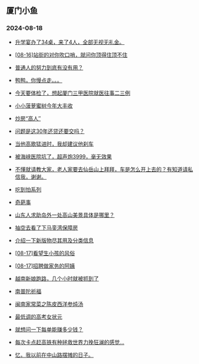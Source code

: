 ## 厦门小鱼 
### 2024-08-18

+ [升学宴办了34桌，来了4人，全部无视无礼金。](http://bbs.xmfish.com/read-htm-tid-18232952.html)

+ [[08-16]站街的对你吹口哨，就问你顶得住顶不住](http://bbs.xmfish.com/read-htm-tid-18232849.html)

+ [普通人的努力到底有没有用？](http://bbs.xmfish.com/read-htm-tid-18232826.html)

+ [鸭鸭，你慢点走。。。](http://bbs.xmfish.com/read-htm-tid-18232828.html)

+ [今天要体检了，想起厦门三甲医院就医往事二三例](http://bbs.xmfish.com/read-htm-tid-18232841.html)

+ [小小菠萝蜜树今年大丰收](http://bbs.xmfish.com/read-htm-tid-18232870.html)

+ [炒房“高人″](http://bbs.xmfish.com/read-htm-tid-18232969.html)

+ [问题是这30年还贷还要交吗？](http://bbs.xmfish.com/read-htm-tid-18232943.html)

+ [当他高歌猛进时，我却建议他刹车](http://bbs.xmfish.com/read-htm-tid-18232968.html)

+ [被海峡医院坑了，超声炮3999，毫无效果](http://bbs.xmfish.com/read-htm-tid-18233032.html)

+ [不懂就请教大家，老人家要去仙岳山上拜拜，车是怎么开上去的？有知道请私信我，谢谢。](http://bbs.xmfish.com/read-htm-tid-18232999.html)

+ [吃到怕系列](http://bbs.xmfish.com/read-htm-tid-18233068.html)

+ [奇葩事](http://bbs.xmfish.com/read-htm-tid-18232939.html)

+ [山东人求助岛外一处高山美景具体是哪里？](http://bbs.xmfish.com/read-htm-tid-18232893.html)

+ [抽空去看了下马銮湾保障房](http://bbs.xmfish.com/read-htm-tid-18233144.html)

+ [介绍一下新版物尽其用及分类信息](http://bbs.xmfish.com/read-htm-tid-18233134.html)

+ [[08-17]看望生小孩的风俗](http://bbs.xmfish.com/read-htm-tid-18232992.html)

+ [[08-17]招聘做家务的阿姨](http://bbs.xmfish.com/read-htm-tid-18232966.html)

+ [越南新娘跑路，几个小时就被抓到了](http://bbs.xmfish.com/read-htm-tid-18233092.html)

+ [南普陀祈福](http://bbs.xmfish.com/read-htm-tid-18233086.html)

+ [闽南家常菜之陈皮西洋参炖汤](http://bbs.xmfish.com/read-htm-tid-18232982.html)

+ [最低调的高考女状元](http://bbs.xmfish.com/read-htm-tid-18233171.html)

+ [就想问一下每单能赚多少钱？](http://bbs.xmfish.com/read-htm-tid-18233070.html)

+ [每次卡点赶高铁有种拯救世界力挽狂澜的感觉…](http://bbs.xmfish.com/read-htm-tid-18233054.html)

+ [忆，我以前在中山路摆摊的日子。](http://bbs.xmfish.com/read-htm-tid-18233124.html)

